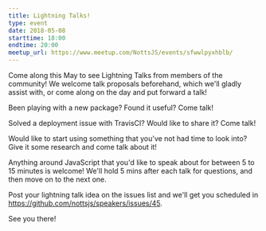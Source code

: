 ```yaml
---
title: Lightning Talks!
type: event
date: 2018-05-08
starttime: 18:00
endtime: 20:00
meetup_url: https://www.meetup.com/NottsJS/events/sfwwlpyxhblb/
---
```


Come along this May to see Lightning Talks from members of the community! We
welcome talk proposals beforehand, which we'll gladly assist with, or come along
on the day and put forward a talk!

Been playing with a new package? Found it useful? Come talk!

Solved a deployment issue with TravisCI? Would like to share it? Come talk!

Would like to start using something that you've not had time to look into? Give
it some research and come talk about it!

Anything around JavaScript that you'd like to speak about for between 5 to 15
minutes is welcome! We'll hold 5 mins after each talk for questions, and then
move on to the next one.

Post your lightning talk idea on the issues list and we'll get you scheduled in
<https://github.com/nottsjs/speakers/issues/45>.

See you there!
